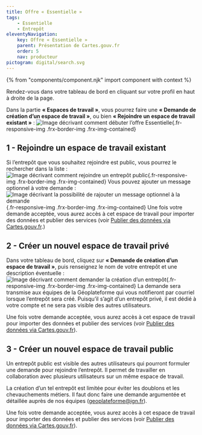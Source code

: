 ```yaml
---
title: Offre « Essentielle »
tags:
    - Essentielle
    - Entrepôt
eleventyNavigation:
    key: Offre « Essentielle »
    parent: Présentation de Cartes.gouv.fr
    order: 5
    nav: producteur
pictogram: digital/search.svg
---
```


{% from "components/component.njk" import component with context %}

Rendez-vous dans votre tableau de bord en cliquant sur votre profil en haut à droite de la page.

Dans la partie **« Espaces de travail »**, vous pourrez faire une **« Demande de création d’un espace de travail »**, ou bien **« Rejoindre un espace de travail existant »** :
![Image décrivant comment débuter l’offre Essentielle](/img/guides/producteur/presentation/offre-essentielle/01_demander-ou-rejoindre.png){.fr-responsive-img .frx-border-img .frx-img-contained}

## 1 - Rejoindre un espace de travail existant

Si l’entrepôt que vous souhaitez rejoindre est public, vous pourrez le rechercher dans la liste :
![Image décrivant comment rejoindre un entrepôt public](/img/guides/producteur/presentation/offre-essentielle/02_rejoindre-entrepot-public.png){.fr-responsive-img .frx-border-img .frx-img-contained}
Vous pouvez ajouter un message optionnel à votre demande :
![Image décrivant la possibilité de rajouter un message optionnel à la demande](/img/guides/producteur/presentation/offre-essentielle/03_rejoindre-entrepot-public-message-optionnel.png){.fr-responsive-img .frx-border-img .frx-img-contained}
Une fois votre demande acceptée, vous aurez accès à cet espace de travail pour importer des données et publier des services (voir [Publier des données via Cartes.gouv.fr](../../publier-des-donnees-via-cartes-gouv/).)

## 2 - Créer un nouvel espace de travail privé

Dans votre tableau de bord, cliquez sur **« Demande de création d’un espace de travail »**, puis renseignez le nom de votre entrepôt et une description éventuelle :
![Image décrivant comment demander la création d’un entrepôt](/img/guides/producteur/presentation/offre-essentielle/04_demander-creation-entrepot.png){.fr-responsive-img .frx-border-img .frx-img-contained}
La demande sera transmise aux équipes de la Géoplateforme qui vous notifieront par courriel lorsque l’entrepôt sera créé. Puisqu’il s’agit d’un entrepôt privé, il est dédié à votre compte et ne sera pas visible des autres utilisateurs.

Une fois votre demande acceptée, vous aurez accès à cet espace de travail pour importer des données et publier des services (voir [Publier des données via Cartes.gouv.fr](../../publier-des-donnees-via-cartes-gouv/)).

## 3 - Créer un nouvel espace de travail public

Un entrepôt public est visible des autres utilisateurs qui pourront formuler une demande pour rejoindre l’entrepôt. Il permet de travailler en collaboration avec plusieurs utilisateurs sur un même espace de travail.

La création d’un tel entrepôt est limitée pour éviter les doublons et les chevauchements métiers. Il faut donc faire une demande argumentée et détaillée auprès de nos équipes ([geoplateforme@ign.fr](mailto:geoplateforme@ign.fr)).

Une fois votre demande acceptée, vous aurez accès à cet espace de travail pour importer des données et publier des services (voir [Publier des données via Cartes.gouv.fr](../../publier-des-donnees-via-cartes-gouv/)).

